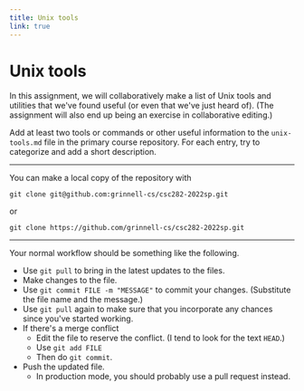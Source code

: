 ```yaml
---
title: Unix tools
link: true
---
```

# Unix tools

In this assignment, we will collaboratively make a list of Unix
tools and utilities that we've found useful (or even that we've
just heard of).  (The assignment will also end up being an exercise
in collaborative editing.)

Add at least two tools or commands or other useful information to
the `unix-tools.md` file in the primary course repository.  For
each entry, try to categorize and add a short description.

---

You can make a local copy of the repository with 

```
git clone git@github.com:grinnell-cs/csc282-2022sp.git
```

or

```
git clone https://github.com/grinnell-cs/csc282-2022sp.git
```

---

Your normal workflow should be something like the following.

* Use `git pull` to bring in the latest updates to the files.
* Make changes to the file.
* Use `git commit FILE -m "MESSAGE"` to commit your changes.  (Substitute
  the file name and the message.)
* Use `git pull` again to make sure that you incorporate any chances
  since you've started working.
* If there's a merge conflict
    * Edit the file to reserve the conflict.  (I tend to look for the
      text `HEAD`.)
    * Use `git add FILE`
    * Then do `git commit`.
* Push the updated file.
    * In production mode, you should probably use a pull request instead.
